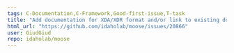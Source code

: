 ```yaml
---
tags: C-Documentation,C-Framework,Good-first-issue,T-task
title: "Add documentation for XDA/XDR format and/or link to existing documentation"
html_url: "https://github.com/idaholab/moose/issues/20866"
user: GiudGiud
repo: idaholab/moose
---
```



